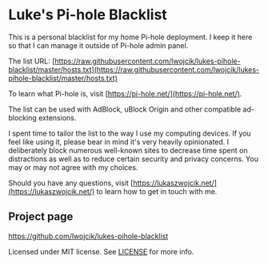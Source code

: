 # Luke's Pi-hole Blacklist

This is a personal blacklist for my home Pi-hole deployment. I keep it here so that I can manage it outside of Pi-hole admin panel.

The list URL: [https://raw.githubusercontent.com/lwojcik/lukes-pihole-blacklist/master/hosts.txt](https://raw.githubusercontent.com/lwojcik/lukes-pihole-blacklist/master/hosts.txt)

To learn what Pi-hole is, visit [https://pi-hole.net/](https://pi-hole.net/).

The list can be used with AdBlock, uBlock Origin and other compatible ad-blocking extensions.

I spent time to tailor the list to the way I use my computing devices. If you feel like using it, please bear in mind it's very heavily opinionated. I deliberately block numerous well-known sites to decrease time spent on distractions as well as to reduce certain security and privacy concerns. You may or may not agree with my choices.

Should you have any questions, visit [https://lukaszwojcik.net/](https://lukaszwojcik.net/) to learn how to get in touch with me.

## Project page

https://github.com/lwojcik/lukes-pihole-blacklist

Licensed under MIT license. See [LICENSE](https://raw.githubusercontent.com/lwojcik/lukes-pihole-blacklist/master/LICENSE) for more info.
